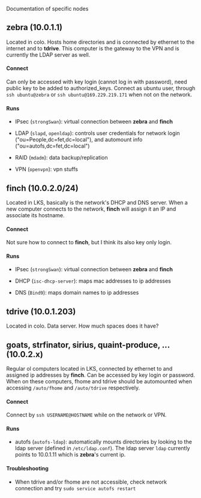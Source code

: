 Documentation of specific nodes

## zebra (10.0.1.1)

Located in colo. Hosts home directories and is connected by ethernet to the internet and to **tdrive**. This computer is the gateway to the VPN and is currently the LDAP server as well.

#### Connect

Can only be accessed with key login (cannot log in with password), need public key to be added to authorized_keys. Connect as ubuntu user, through `ssh ubuntu@zebra` or `ssh ubuntu@169.229.219.171` when not on the network.

#### Runs

* IPsec (`strongSwan`): virtual connection between **zebra** and **finch**
  
* LDAP (`slapd`, `openldap`): controls user credentials for network login ("ou=People,dc=fet,dc=local"), and automount info ("ou=autofs,dc=fet,dc=local")
  
* RAID (`mdadm`): data backup/replication
  
* VPN (`openvpn`): vpn stuffs
  
## finch (10.0.2.0/24)

Located in LKS, basically is the network's DHCP and DNS server. When a new computer connects to the network, **finch** will assign it an IP and associate its hostname.

#### Connect

Not sure how to connect to **finch**, but I think its also key only login.

#### Runs 

* IPsec (`strongSwan`): virtual connection between **zebra** and **finch**

* DHCP (`isc-dhcp-server`): maps mac addresses to ip addresses

* DNS (`Bind9`): maps domain names to ip addresses

## tdrive (10.0.1.203)

Located in colo. Data server. How much spaces does it have?

## goats, strfinator, sirius, quaint-produce, ... (10.0.2.x)

Regular ol computers located in LKS, connected by ethernet to and assigned ip addresses by **finch**. Can be accessed by key login or password. When on these computers, fhome and tdrive should be automounted when accessing `/auto/fhome` and `/auto/tdrive` respectively.

#### Connect

Connect by `ssh USERNAME@HOSTNAME` while on the network or VPN.

#### Runs 

* autofs (`autofs-ldap`): automatically mounts directories by looking to the ldap server (defined in `/etc/ldap.conf`). The ldap server `ldap` currently points to 10.0.1.11 which is **zebra**'s current ip.

#### Troubleshooting

* When tdrive and/or fhome are not accessible, check network connection and try `sudo service autofs restart`
